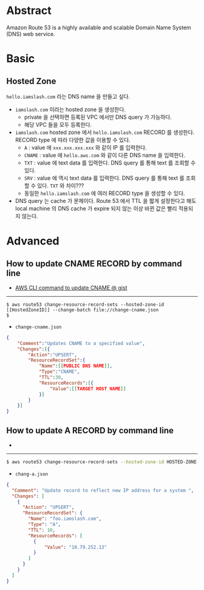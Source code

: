 # Abstract

Amazon Route 53 is a highly available and scalable Domain Name System (DNS) web service.

# Basic

## Hosted Zone

`hello.iamslash.com` 라는 DNS name 을 만들고 싶다.

* `iamslash.com` 이라는 hosted zone 을 생성한다.
  * private 을 선택하면 등록된 VPC 에서만 DNS query 가 가능하다.
  * 해당 VPC 들을 모두 등록한다.
* `iamslash.com` hosted zone 에서 `hello.iamslash.com` RECORD 를 생성한다. RECORD type 에 따라 다양한 값을 이용할 수 있다.
  * `A` : value 에 `xxx.xxx.xxx.xxx` 와 같이 IP 를 입력한다.
  * `CNAME` : value 에 `hello.aws.com` 와 같이 다른 DNS name 을 입력한다.
  * `TXT` : value 에 text data 를 입력한다. DNS query 를 통해 text 를 조회할 수 있다.
  * `SRV` : value 에 역시 text data 를 입력한다. DNS query 를 통해 text 를 조회할 수 있다. `TXT` 와 차이???
  * 동일한 `hello.iamslash.com` 에 여러 RECORD type 을 생성할 수 있다.
* DNS query 는 cache 가 문제이다. Route 53 에서 TTL 을 짧게 설정한다고 해도 local machine 의 DNS cache 가 expire 되지 않는 이상 바뀐 값은 빨리 적용되지 않는다.

# Advanced

## How to update CNAME RECORD by command line

* [AWS CLI command to update CNAME @ gist](https://gist.github.com/tcbyrd/ffb5f596322cee976ae864f3d8061c6a)

-----

```
$ aws route53 change-resource-record-sets --hosted-zone-id [[HostedZoneID]] --change-batch file://change-cname.json
$ 
```

* `change-cname.json`

```json
{
	"Comment":"Updates CNAME to a specified value",
	"Changes":[{
		"Action":"UPSERT",
		"ResourceRecordSet":{
			"Name":[[PUBLIC DNS NAME]],
			"Type":"CNAME",
			"TTL":30, 
			"ResourceRecords":[{
				"Value":[[TARGET HOST NAME]]
			}]
		}
	}]
}
```

## How to update A RECORD by command line

* [](http://www.scalingbits.com/aws/dnsfailover/changehostnameentries)

-----

```bash
$ aws route53 change-resource-record-sets --hosted-zone-id HOSTED-ZONE-ID --change-batch file://change-a.json
```

* `chang-a.json`

```json
{
  "Comment": "Update record to reflect new IP address for a system ",
  "Changes": [
    {
      "Action": "UPSERT",
      "ResourceRecordSet": {
        "Name": "foo.iamslash.com",
        "Type": "A",
        "TTL": 10,
        "ResourceRecords": [
          {
              "Value": "10.79.252.13"
          }
        ]
      }
    }
  ]
}
```

